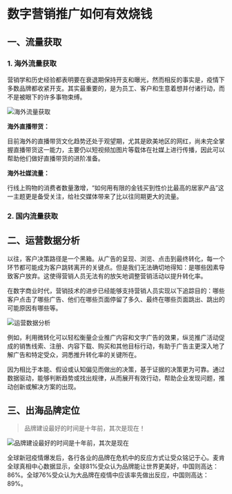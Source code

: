 # 数字营销推广如何有效烧钱

## 一、流量获取

### 1. 海外流量获取

营销学和历史经验都表明要在衰退期保持开支和曝光，然而相反的事实是，疫情下多数品牌都收紧开支。其实最重要的，是为员工、客户和生意着想并付诸行动，而不是被眼下的许多事物束缚。

![海外流量获取](/images/2022/0608-海外流量获取.jpg)

**海外直播带货：**

目前海外的直播带货文化趋势还处于观望期，尤其是欧美地区的网红，尚未完全掌握直播带货这一能力，主要仍以短视频加图片等载体在社媒上进行传播，因此可以帮助他们做好直播带货的进阶准备。

**海外社媒流量：**

行线上购物的消费者数量激增，“如何用有限的金钱买到性价比最高的居家产品”这一主题更是备受关注，给社交媒体带来了比以往同期更大的流量。

### 2. 国内流量获取

## 二、运营数据分析
以往，客户决策路径是一个黑箱。从广告的呈现、浏览、点击到最终转化，每一个环节都可能成为客户跳转离开的关键点。但是我们无法确切地得知：是哪些因素导致客户放弃。这使得营销人员无法有的放矢地调整营销活动以提升转化率。

在数字商业时代，营销技术的进步已经能够支持营销人员实现以下追踪目的：哪些客户点击了哪些广告、他们在哪些页面停留了多久、最终在哪些页面跳出、跳出的可能原因有哪些等。

![运营数据分析](/images/2022/0608-运营数据分析.jpg)

例如，利用微转化可以轻松衡量企业推广内容和文字广告的效果，纵览推广活动促成的销售线索、注册、内容下载、购买和其他目标行动，有助于广告主更深入地了解广告和特定受众，洞悉推升转化率的关键所在。

因为相比于本能、假设或认知偏见而做出的决策，基于证据的决策更为可靠。通过数据驱动，能够判断趋势或找出规律，从而展开有效行动，帮助企业发现问题，推动创新或解决方案的出现。

## 三、出海品牌定位
>品牌建设最好的时间是十年前，其次是现在！

![品牌建设最好的时间是十年前，其次是现在](/images/2022/0608-出海品牌定位.jpg)

全球新冠疫情爆发后，各行各业的品牌在危机中的反应方式让受众铭记于心。麦肯全球真相中心数据显示，全球81%受众认为品牌能让世界更美好，中国则高达：86%。全球76%受众认为大品牌在疫情中应该率先做出反应，中国则高达：89%。
